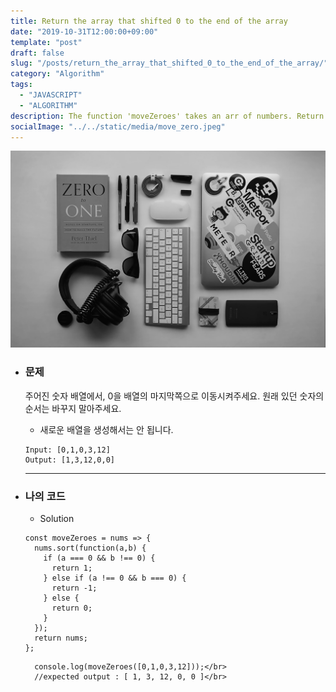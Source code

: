 ```yaml
---
title: Return the array that shifted 0 to the end of the array
date: "2019-10-31T12:00:00+09:00"
template: "post"
draft: false
slug: "/posts/return_the_array_that_shifted_0_to_the_end_of_the_array/"
category: "Algorithm"
tags:
  - "JAVASCRIPT"
  - "ALGORITHM"
description: The function 'moveZeroes' takes an arr of numbers. Return the array that shifted 0 to the end of the array.
socialImage: "../../static/media/move_zero.jpeg"
---
```


<img src="../../static/media/move_zero.jpeg">

- ### 문제

  주어진 숫자 배열에서, 0을 배열의 마지막쪽으로 이동시켜주세요.
  원래 있던 숫자의 순서는 바꾸지 말아주세요.

  - 새로운 배열을 생성해서는 안 됩니다.

  ```
  Input: [0,1,0,3,12]
  Output: [1,3,12,0,0]
  ```

  ***

- ### 나의 코드

  - Solution

  ```
  const moveZeroes = nums => {
    nums.sort(function(a,b) {
      if (a === 0 && b !== 0) {
        return 1;
      } else if (a !== 0 && b === 0) {
        return -1;
      } else {
        return 0;
      }
    });
    return nums;
  };
  ```

        console.log(moveZeroes([0,1,0,3,12]));</br>
        //expected output : [ 1, 3, 12, 0, 0 ]</br>
